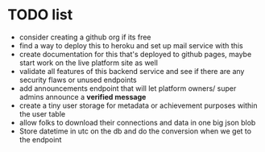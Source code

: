 # TODO list

- consider creating a github org if its free
- find a way to deploy this to heroku and set up mail service with this
- create documentation for this that's deployed to github pages, maybe start work on the live platform site as well
- validate all features of this backend service and see if there are any security flaws or unused endpoints
- add announcements endpoint that will let platform owners/ super admins announce a **verified message**
- create a tiny user storage for metadata or achievement purposes within the user table
- allow folks to download their connections and data in one big json blob
- Store datetime in utc on the db and do the conversion when we get to the endpoint
